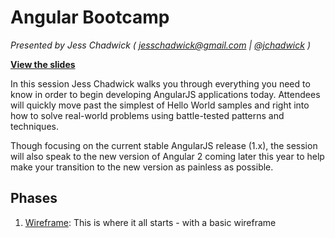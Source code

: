# Angular Bootcamp

_Presented by Jess Chadwick  ( [jesschadwick@gmail.com](mailto:jesschadwick@gmail.com) | [@jchadwick](https://twitter.com/jchadwick) )_

**[View the slides](https://onedrive.live.com/redir?resid=229ED79D402C9B40!84084&authkey=!AA0yHY2DeTXcFcc&ithint=file%2cpptx)**

In this session Jess Chadwick walks you through everything you need to know in order to begin developing AngularJS applications today.   Attendees will quickly move past the simplest of Hello World samples and right into how to solve real-world problems using battle-tested patterns and techniques. 

Though focusing on the current stable AngularJS release (1.x), the session will also speak to the new version of Angular 2 coming later this year to help make your transition to the new version as painless as possible.


## Phases

1. [Wireframe](/jchadwick/AngularBootcamp/tree/Wireframe):
This is where it all starts - with a basic wireframe
